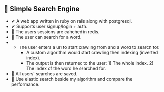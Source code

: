 ## 🔎 Simple Search Engine

- ✔ A web app written in ruby on rails along with postgresql.
- ✔ Supports user signup/login + auth.
- 🔳 The users sessions are cahched in redis.
- 🔳 The user can search for a word.
- - The user enters a url to start crawling from and a word to search for.
	- A custom algorithm would start crawling then indexing (inverted index).
	- The output is then returned to the user: 1) The whole index.  2) The index of the word he searched for.
- 🔳 All users' searches are saved.
- 🔳 Use elastic search beside my algorithm and compare the performance.
